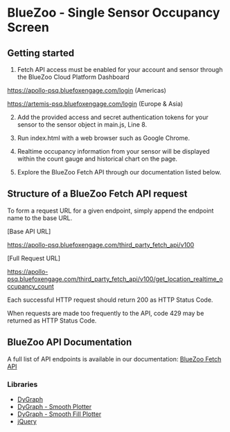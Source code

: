 # BlueZoo - Single Sensor Occupancy Screen

## Getting started

1. Fetch API access must be enabled for your account and sensor through the BlueZoo Cloud Platform Dashboard

https://apollo-psq.bluefoxengage.com/login (Americas)

https://artemis-psq.bluefoxengage.com/login (Europe & Asia)

2. Add the provided access and secret authentication tokens for your sensor to the sensor object in main.js, Line 8.

3. Run index.html with a web browser such as Google Chrome.

4. Realtime occupancy information from your sensor will be displayed within the count gauge and historical chart on the page.

5. Explore the BlueZoo Fetch API through our documentation listed below.

## Structure of a BlueZoo Fetch API request

To form a request URL for a given endpoint, simply append the endpoint name to the base URL.

[Base API URL]

https://apollo-psq.bluefoxengage.com/third_party_fetch_api/v100

[Full Request URL]

https://apollo-psq.bluefoxengage.com/third_party_fetch_api/v100/get_location_realtime_occupancy_count

Each successful HTTP request should return 200 as HTTP Status Code.

When requests are made too frequently to the API, code 429 may be returned as HTTP Status Code.

## BlueZoo API Documentation

A full list of API endpoints is available in our documentation: [BlueZoo Fetch API](https://api.bluezoo.io/)


### Libraries

- [DyGraph](https://https://dygraphs.com/)
- [DyGraph - Smooth Plotter](https://dygraphs.com/src/extras/smooth-plotter.js)
- [DyGraph - Smooth Fill Plotter](https://github.com/olivier-monaco/dygraphs/blob/c977717cdec1990eae9f8a89d3c028430f45f60f/src/extras/smooth-fill-plotter.js)
- [jQuery](https://jquery.com/)
